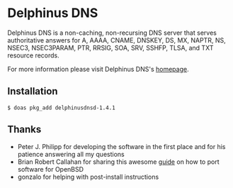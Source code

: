# Delphinus DNS
Delphinus DNS is a non-caching, non-recursing DNS server that serves
authoritative answers for A, AAAA, CNAME, DNSKEY, DS, MX, NAPTR, NS,
NSEC3, NSEC3PARAM, PTR, RRSIG, SOA, SRV, SSHFP, TLSA, and TXT resource
records.

For more information please visit Delphinus DNS's [homepage](https://delphinusdns.org).

## Installation

```shell
$ doas pkg_add delphinusdnsd-1.4.1
```

## Thanks

* Peter J. Philipp for developing the software in the first place and for his patience answering all my questions
* Brian Robert Callahan for sharing this awesome [guide](https://www.youtube.com/watch?v=z_TnemhzbXQ) on how to port software for OpenBSD
* gonzalo for helping with post-install instructions
